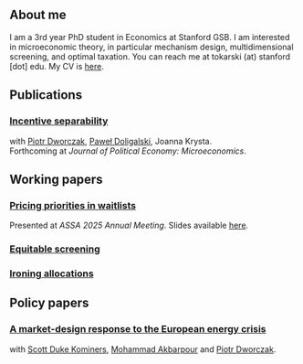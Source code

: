 ## **About me**

I am a 3rd year PhD student in Economics at Stanford GSB. I am interested in microeconomic theory, in particular mechanism design, multidimensional screening, and optimal taxation. You can reach me at tokarski (at) stanford [dot] edu. My CV is [here](https://ftokarski.github.io/CV/FTCV.pdf).

## **Publications**

### [Incentive separability](https://ftokarski.github.io/papers/Incentive-separability.pdf)
with [Piotr Dworczak](https://sites.northwestern.edu/dworczak/), [Paweł Doligalski](https://pdoligalski.github.io/), Joanna Krysta.  
Forthcoming at _Journal of Political Economy: Microeconomics_.

## **Working papers**

### [Pricing priorities in waitlists](https://ftokarski.github.io/papers/FTppw.pdf)
Presented at _ASSA 2025 Annual Meeting_. Slides available [here](https://ftokarski.github.io/papers/wwpslides.pdf).

### [Equitable screening](https://arxiv.org/abs/2402.08781)

### [Ironing allocations](https://arxiv.org/abs/2402.11881)

## **Policy papers**

### [A market-design response to the European energy crisis](https://ftokarski.github.io/papers/Energy.pdf)
with [Scott Duke Kominers](http://www.scottkom.com/), [Mohammad Akbarpour](http://web.stanford.edu/~mohamwad/) and [Piotr Dworczak](https://sites.northwestern.edu/dworczak/). 






